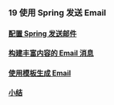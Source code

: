 ### 19 使用 Spring 发送 Email
>
#### [配置 Spring 发送邮件](https://github.com/lu666666/notebooks/blob/master/java/spring/sping_in_action/19/01.md)
>
#### [构建丰富内容的 Email 消息](https://github.com/lu666666/notebooks/blob/master/java/spring/sping_in_action/19/02.md)
>
#### [使用模板生成 Email](https://github.com/lu666666/notebooks/blob/master/java/spring/sping_in_action/19/03.md)
>
#### [小结](https://github.com/lu666666/notebooks/blob/master/java/spring/sping_in_action/19/04.md)
